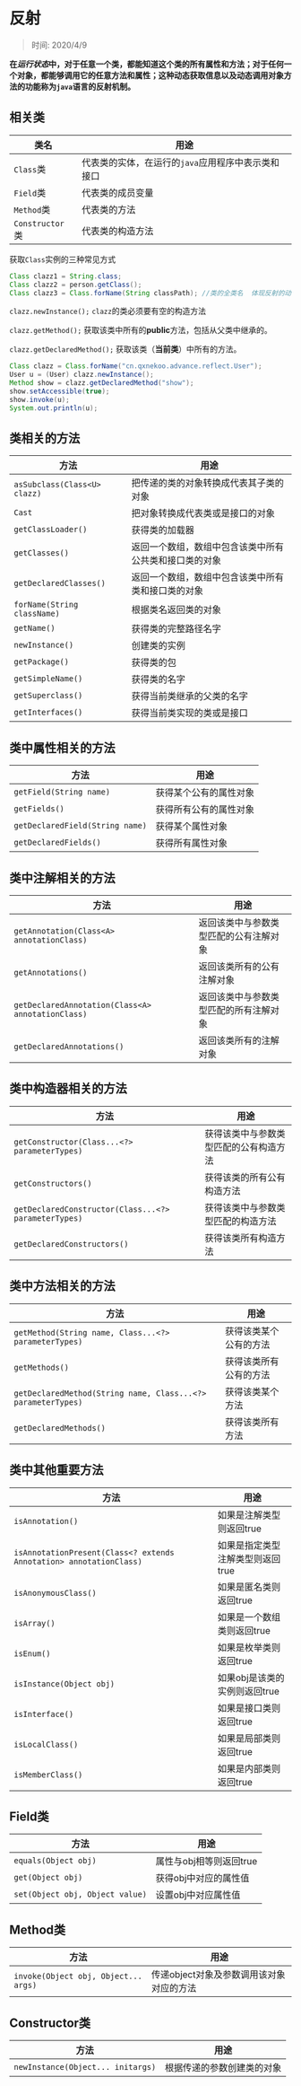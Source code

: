 # 反射

> 时间: 2020/4/9

**在*运行状态*中，对于任意一个类，都能知道这个类的所有属性和方法；对于任何一个对象，都能够调用它的任意方法和属性；这种动态获取信息以及动态调用对象方法的功能称为`java`语言的反射机制。**

## 相关类

| 类名            | 用途                                               |
| --------------- | -------------------------------------------------- |
| `Class`类       | 代表类的实体，在运行的`java`应用程序中表示类和接口 |
| `Field`类       | 代表类的成员变量                                   |
| `Method`类      | 代表类的方法                                       |
| `Constructor`类 | 代表类的构造方法                                   |



获取`Class`实例的三种常见方式

```java
Class clazz1 = String.class;
Class clazz2 = person.getClass();
Class clazz3 = Class.forName(String classPath); //类的全类名  体现反射的动态性 
```

`clazz.newInstance();`   `clazz`的类必须要有空的构造方法

`clazz.getMethod();` 获取该类中所有的**public**方法，包括从父类中继承的。

`clazz.getDeclaredMethod();`  获取该类（**当前类**）中所有的方法。

```java
Class clazz = Class.forName("cn.qxnekoo.advance.reflect.User");
User u = (User) clazz.newInstance();
Method show = clazz.getDeclaredMethod("show");
show.setAccessible(true);
show.invoke(u);
System.out.println(u);
```

## 类相关的方法

| 方法                         | 用途                                                   |
| ---------------------------- | ------------------------------------------------------ |
| `asSubclass(Class<U> clazz)` | 把传递的类的对象转换成代表其子类的对象                 |
| `Cast`                       | 把对象转换成代表类或是接口的对象                       |
| `getClassLoader()`           | 获得类的加载器                                         |
| `getClasses()`               | 返回一个数组，数组中包含该类中所有公共类和接口类的对象 |
| `getDeclaredClasses()`       | 返回一个数组，数组中包含该类中所有类和接口类的对象     |
| `forName(String className)`  | 根据类名返回类的对象                                   |
| `getName()`                  | 获得类的完整路径名字                                   |
| `newInstance()`              | 创建类的实例                                           |
| `getPackage()`               | 获得类的包                                             |
| `getSimpleName()`            | 获得类的名字                                           |
| `getSuperclass()`            | 获得当前类继承的父类的名字                             |
| `getInterfaces()`            | 获得当前类实现的类或是接口                             |



## 类中属性相关的方法

| 方法                            | 用途                   |
| ------------------------------- | ---------------------- |
| `getField(String name)`         | 获得某个公有的属性对象 |
| `getFields()`                   | 获得所有公有的属性对象 |
| `getDeclaredField(String name)` | 获得某个属性对象       |
| `getDeclaredFields()`           | 获得所有属性对象       |



## 类中注解相关的方法

| 方法                                              | 用途                                   |
| ------------------------------------------------- | -------------------------------------- |
| `getAnnotation(Class<A> annotationClass)`         | 返回该类中与参数类型匹配的公有注解对象 |
| `getAnnotations()`                                | 返回该类所有的公有注解对象             |
| `getDeclaredAnnotation(Class<A> annotationClass)` | 返回该类中与参数类型匹配的所有注解对象 |
| `getDeclaredAnnotations()`                        | 返回该类所有的注解对象                 |



## 类中构造器相关的方法

| 方法                                                 | 用途                                   |
| ---------------------------------------------------- | -------------------------------------- |
| `getConstructor(Class...<?> parameterTypes)`         | 获得该类中与参数类型匹配的公有构造方法 |
| `getConstructors()`                                  | 获得该类的所有公有构造方法             |
| `getDeclaredConstructor(Class...<?> parameterTypes)` | 获得该类中与参数类型匹配的构造方法     |
| `getDeclaredConstructors()`                          | 获得该类所有构造方法                   |



## 类中方法相关的方法

| 方法                                                         | 用途                   |
| ------------------------------------------------------------ | ---------------------- |
| `getMethod(String name, Class...<?> parameterTypes)`         | 获得该类某个公有的方法 |
| `getMethods()`                                               | 获得该类所有公有的方法 |
| `getDeclaredMethod(String name, Class...<?> parameterTypes)` | 获得该类某个方法       |
| `getDeclaredMethods()`                                       | 获得该类所有方法       |



## 类中其他重要方法

| 方法                                                         | 用途                             |
| ------------------------------------------------------------ | -------------------------------- |
| `isAnnotation()`                                             | 如果是注解类型则返回true         |
| `isAnnotationPresent(Class<? extends Annotation> annotationClass)` | 如果是指定类型注解类型则返回true |
| `isAnonymousClass()`                                         | 如果是匿名类则返回true           |
| `isArray()`                                                  | 如果是一个数组类则返回true       |
| `isEnum()`                                                   | 如果是枚举类则返回true           |
| `isInstance(Object obj)`                                     | 如果obj是该类的实例则返回true    |
| `isInterface()`                                              | 如果是接口类则返回true           |
| `isLocalClass()`                                             | 如果是局部类则返回true           |
| `isMemberClass()`                                            | 如果是内部类则返回true           |



## Field类 

| 方法                            | 用途                    |
| ------------------------------- | ----------------------- |
| `equals(Object obj)`            | 属性与obj相等则返回true |
| `get(Object obj)`               | 获得obj中对应的属性值   |
| `set(Object obj, Object value)` | 设置obj中对应属性值     |



## Method类

| 方法                                 | 用途                                     |
| ------------------------------------ | ---------------------------------------- |
| `invoke(Object obj, Object... args)` | 传递object对象及参数调用该对象对应的方法 |



## Constructor类

| 方法                              | 用途                       |
| --------------------------------- | -------------------------- |
| `newInstance(Object... initargs)` | 根据传递的参数创建类的对象 |